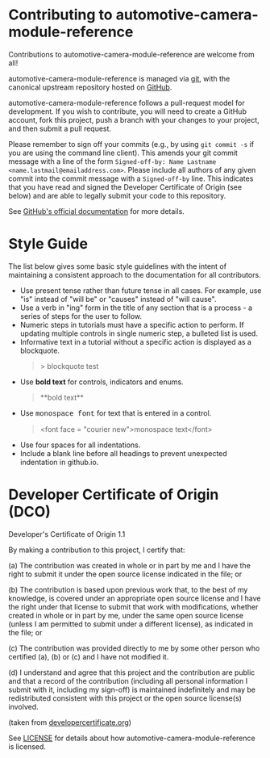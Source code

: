 # Contributing to automotive-camera-module-reference 

Contributions to automotive-camera-module-reference are welcome from all!

automotive-camera-module-reference is managed via [git](https://git-scm.com), with the canonical upstream
repository hosted on [GitHub](https://github.com/ni/automotive-camera-module-reference/).

automotive-camera-module-reference follows a pull-request model for development.  If you wish to
contribute, you will need to create a GitHub account, fork this project, push a
branch with your changes to your project, and then submit a pull request.

Please remember to sign off your commits (e.g., by using `git commit -s` if you
are using the command line client). This amends your git commit message with a line
of the form `Signed-off-by: Name Lastname <name.lastmail@emailaddress.com>`. Please
include all authors of any given commit into the commit message with a
`Signed-off-by` line. This indicates that you have read and signed the Developer
Certificate of Origin (see below) and are able to legally submit your code to
this repository.

See [GitHub's official documentation](https://help.github.com/articles/using-pull-requests/) for more details.

# Style Guide
The list below gives some basic style guidelines with the intent of maintaining a consistent approach to the documentation for all contributors.

- Use present tense rather than future tense in all cases.  For example, use "is" instead of "will be" or "causes" instead of "will cause".
- Use a verb in "ing" form in the title of any section that is a process - a series of steps for the user to follow.
- Numeric steps in tutorials must have a specific action to perform. If updating multiple controls in single numeric step, a bulleted list is used.
- Informative text in a tutorial without a specific action is displayed as a blockquote.
    > \> blockquote test
- Use **bold text** for controls, indicators and enums.
    > \*\*bold text\*\*
- Use <font face = "courier new">monospace font</font> for text that is entered in a control.
    > \<font face = "courier new"\>monospace text\</font\>
- Use four spaces for all indentations.
- Include a blank line before all headings to prevent unexpected indentation in github.io.

# Developer Certificate of Origin (DCO)

   Developer's Certificate of Origin 1.1

   By making a contribution to this project, I certify that:

   (a) The contribution was created in whole or in part by me and I
       have the right to submit it under the open source license
       indicated in the file; or

   (b) The contribution is based upon previous work that, to the best
       of my knowledge, is covered under an appropriate open source
       license and I have the right under that license to submit that
       work with modifications, whether created in whole or in part
       by me, under the same open source license (unless I am
       permitted to submit under a different license), as indicated
       in the file; or

   (c) The contribution was provided directly to me by some other
       person who certified (a), (b) or (c) and I have not modified
       it.

   (d) I understand and agree that this project and the contribution
       are public and that a record of the contribution (including all
       personal information I submit with it, including my sign-off) is
       maintained indefinitely and may be redistributed consistent with
       this project or the open source license(s) involved.

(taken from [developercertificate.org](https://developercertificate.org/))

See [LICENSE](https://github.com/ni/automotive-camera-module-reference/blob/master/LICENSE)
for details about how automotive-camera-module-reference is licensed.
